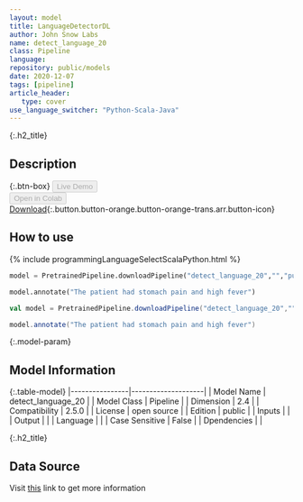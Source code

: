 ```yaml
---
layout: model
title: LanguageDetectorDL
author: John Snow Labs
name: detect_language_20
class: Pipeline
language: 
repository: public/models
date: 2020-12-07
tags: [pipeline]
article_header:
   type: cover
use_language_switcher: "Python-Scala-Java"
---
```


{:.h2_title}
## Description 




{:.btn-box}
<button class="button button-orange" disabled>Live Demo</button><br/><button class="button button-orange" disabled>Open in Colab</button><br/>[Download](https://s3.amazonaws.com/auxdata.johnsnowlabs.com/public/models/detect_language_20_xx_2.5.0_2.4_1594580840930.zip){:.button.button-orange.button-orange-trans.arr.button-icon}<br/>

## How to use 
<div class="tabs-box" markdown="1">

{% include programmingLanguageSelectScalaPython.html %}

```python
model = PretrainedPipeline.downloadPipeline("detect_language_20","","public/models")

model.annotate("The patient had stomach pain and high fever")
```

```scala
val model = PretrainedPipeline.downloadPipeline("detect_language_20","","public/models")

model.annotate("The patient had stomach pain and high fever")
```
</div>



{:.model-param}
## Model Information
{:.table-model}
|----------------|--------------------|
| Model Name     | detect_language_20 |
| Model Class    | Pipeline           |
| Dimension      | 2.4                |
| Compatibility  | 2.5.0              |
| License        | open source        |
| Edition        | public             |
| Inputs         |                    |
| Output         |                    |
| Language       |                    |
| Case Sensitive | False              |
| Dpendencies    |                    |




{:.h2_title}
## Data Source
  
Visit [this]() link to get more information


